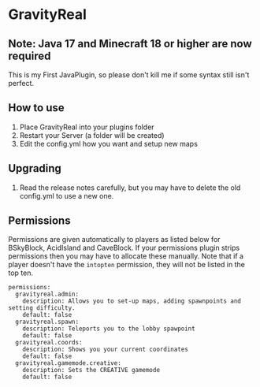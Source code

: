 # GravityReal

## Note: Java 17 and Minecraft 18 or higher are now required

This is my First JavaPlugin, so please don't kill me if some syntax still isn't perfect.

## How to use
1. Place GravityReal into your plugins folder
2. Restart your Server (a folder will be created)
3. Edit the config.yml how you want and setup new maps

## Upgrading

1. Read the release notes carefully, but you may have to delete the old config.yml to use a new one.

## Permissions
Permissions are given automatically to players as listed below for BSkyBlock, AcidIsland and CaveBlock. If your permissions plugin strips permissions then you may have to allocate these manually. Note that if a player doesn't have the `intopten` permission, they will not be listed in the top ten.

```
permissions:    
  gravityreal.admin:
    description: Allows you to set-up maps, adding spawnpoints and setting difficulty.
    default: false
  gravityreal.spawn:
    description: Teleports you to the lobby spawpoint
    default: false
  gravityreal.coords:
    description: Shows you your current coordinates
    default: false
  gravityreal.gamemode.creative:
    description: Sets the CREATIVE gamemode
    default: false
```

<!-- <p>&nbsp;</p> -->

<!-- <p align="center">
  <img src="https://i.postimg.cc/rwc1sC5L/photo-2020-02-16-18-03-40.jpg">
</p> -->

<!-- <p align="center">We decided to use GitHub for simplicity but the maximum of collaborators is 3 people.</p> -->
